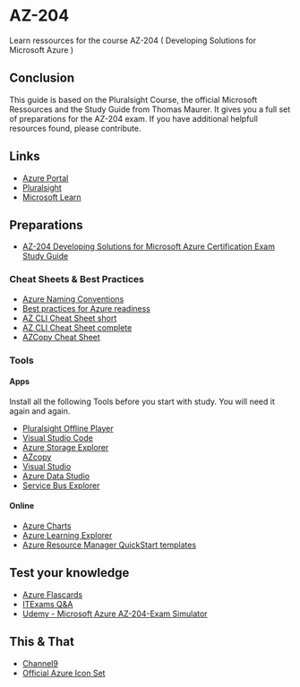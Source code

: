 # AZ-204
Learn ressources for the course AZ-204 ( Developing Solutions for Microsoft Azure )

## Conclusion
This guide is based on the Pluralsight Course, the official Microsoft Ressources and the Study Guide from Thomas Maurer. It gives you a full set of preparations for the AZ-204 exam.
If you have additional helpfull resources found, please contribute.

## Links
- [Azure Portal](https://portal.azure.com/)
- [Pluralsight](https://app.pluralsight.com/paths/certificate/developing-solutions-for-microsoft-azure-az-204)
- <a href="https://docs.microsoft.com/en-us/learn/certifications/exams/az-204" target="_blank">Microsoft Learn</a>

## Preparations
- [AZ-204 Developing Solutions for Microsoft Azure Certification Exam Study Guide](https://www.thomasmaurer.ch/2020/03/az-204-study-guide-developing-solutions-for-microsoft-azure/)

### Cheat Sheets & Best Practices

- [Azure Naming Conventions](https://docs.microsoft.com/en-us/azure/cloud-adoption-framework/ready/azure-best-practices/resource-naming)
- [Best practices for Azure readiness](https://docs.microsoft.com/en-us/azure/cloud-adoption-framework/ready/azure-best-practices/)
- [AZ CLI Cheat Sheet short](http://thedevopspage.com/azurecli-powershell-cheatsheet)
- [AZ CLI Cheat Sheet complete](https://docs.microsoft.com/en-us/cli/azure/reference-index?view=azure-cli-latest)
- [AZCopy Cheat Sheet](https://docs.microsoft.com/en-us/azure/storage/common/storage-ref-azcopy?toc=/azure/storage/blobs/toc.json#see-also)

### Tools
#### Apps
Install all the following Tools before you start with study. You will need it again and again.
- [Pluralsight Offline Player](https://www.pluralsight.com/product/downloads)
- [Visual Studio Code](https://code.visualstudio.com/download)
- [Azure Storage Explorer](https://azure.microsoft.com/en-us/features/storage-explorer/)
- [AZcopy](https://www.thomasmaurer.ch/2019/05/how-to-install-azcopy-for-azure-storage/)
- [Visual Studio](https://visualstudio.microsoft.com/de/vs/community/)
- [Azure Data Studio](https://docs.microsoft.com/en-us/sql/azure-data-studio/download-azure-data-studio)
- [Service Bus Explorer](https://github.com/paolosalvatori/ServiceBusExplorer)

#### Online
- [Azure Charts](https://azurecharts.com/overview)
- [Azure Learning Explorer](https://azurecharts.com/learning)
- [Azure Resource Manager QuickStart templates](https://azurecharts.com/solutions/templates)

## Test your knowledge
- [Azure Flascards](http://thedevopspage.com/azure-flashcards)
- [ITExams Q&A](https://www.itexams.com/exam/AZ-204?)
- [Udemy - Microsoft Azure AZ-204-Exam Simulator](https://www.udemy.com/course/microsoft-azure-az-204-exam-simulator-developing-solutions-p/)

## This & That
- [Channel9](https://channel9.msdn.com/Search?term=az%20update&pubDate=year&lang-en=true)
- [Official Azure Icon Set](http://code.benco.io/icon-collection/azure-icons/)
